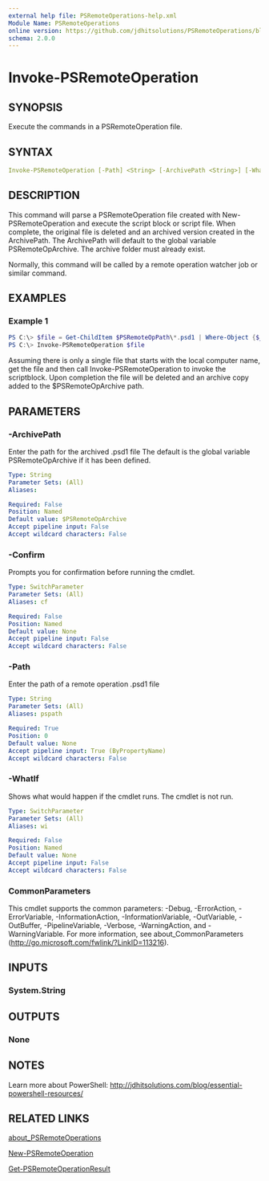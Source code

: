 ```yaml
---
external help file: PSRemoteOperations-help.xml
Module Name: PSRemoteOperations
online version: https://github.com/jdhitsolutions/PSRemoteOperations/blob/master/docs/Invoke-PSRemoteOperation.md
schema: 2.0.0
---
```


# Invoke-PSRemoteOperation

## SYNOPSIS

Execute the commands in a PSRemoteOperation file.

## SYNTAX

```yaml
Invoke-PSRemoteOperation [-Path] <String> [-ArchivePath <String>] [-WhatIf] [-Confirm] [<CommonParameters>]
```

## DESCRIPTION

This command will parse a PSRemoteOperation file created with New-PSRemoteOperation and execute the script block or script file. When complete, the original file is deleted and an archived version created in the ArchivePath. The ArchivePath will default to the global variable PSRemoteOpArchive. The archive folder must already exist.

Normally, this command will be called by a remote operation watcher job or similar command.

## EXAMPLES

### Example 1

```powershell
PS C:\> $file = Get-ChildItem $PSRemoteOpPath\*.psd1 | Where-Object {$_.name -match "^$($env:Computername)"}
PS C:\> Invoke-PSRemoteOperation $file
```

Assuming there is only a single file that starts with the local computer name, get the file and then call Invoke-PSRemoteOperation to invoke the scriptblock. Upon completion the file will be deleted and an archive copy added to the $PSRemoteOpArchive path.

## PARAMETERS

### -ArchivePath

Enter the path for the archived .psd1 file The default is the global variable PSRemoteOpArchive if it has been defined.

```yaml
Type: String
Parameter Sets: (All)
Aliases:

Required: False
Position: Named
Default value: $PSRemoteOpArchive
Accept pipeline input: False
Accept wildcard characters: False
```

### -Confirm

Prompts you for confirmation before running the cmdlet.

```yaml
Type: SwitchParameter
Parameter Sets: (All)
Aliases: cf

Required: False
Position: Named
Default value: None
Accept pipeline input: False
Accept wildcard characters: False
```

### -Path

Enter the path of a remote operation .psd1 file

```yaml
Type: String
Parameter Sets: (All)
Aliases: pspath

Required: True
Position: 0
Default value: None
Accept pipeline input: True (ByPropertyName)
Accept wildcard characters: False
```

### -WhatIf

Shows what would happen if the cmdlet runs. The cmdlet is not run.

```yaml
Type: SwitchParameter
Parameter Sets: (All)
Aliases: wi

Required: False
Position: Named
Default value: None
Accept pipeline input: False
Accept wildcard characters: False
```

### CommonParameters

This cmdlet supports the common parameters: -Debug, -ErrorAction, -ErrorVariable, -InformationAction, -InformationVariable, -OutVariable, -OutBuffer, -PipelineVariable, -Verbose, -WarningAction, and -WarningVariable. For more information, see about_CommonParameters (http://go.microsoft.com/fwlink/?LinkID=113216).

## INPUTS

### System.String

## OUTPUTS

### None

## NOTES

Learn more about PowerShell: http://jdhitsolutions.com/blog/essential-powershell-resources/

## RELATED LINKS

[about_PSRemoteOperations](./about_PSRemoteOperations)

[New-PSRemoteOperation](./New-PSRemoteOperation)

[Get-PSRemoteOperationResult](./Get-PSRemoteOperationResult])
